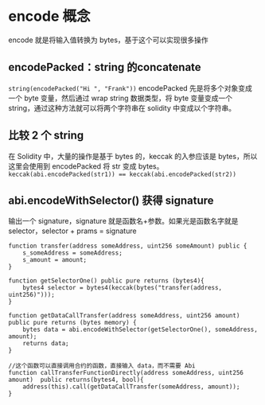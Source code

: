 # encode 概念
encode 就是将输入值转换为 bytes，基于这个可以实现很多操作
## encodePacked：string 的concatenate
`string(encodePacked("Hi ", "Frank"))`
encodePacked 先是将多个对象变成一个 byte 变量，然后通过 wrap string 数据类型，将 byte 变量变成一个 string，通过这种方法就可以将两个字符串在 solidity 中变成以个字符串。

## 比较 2 个 string
在 Solidity 中，大量的操作是基于 bytes 的，keccak 的入参应该是 bytes，所以这里会使用到 encodePacked 将 str 变成 bytes。
`keccak(abi.encodePacked(str1)) == keccak(abi.encodePacked(str2))`

## abi.encodeWithSelector() 获得 signature
输出一个 signature，signature 就是函数名+参数。如果光是函数名字就是 selector，selector + prams = signature

```solidity
function transfer(address someAddress, uint256 someAmount) public {
	s_someAddress = someAddress;
	s_amount = amount;
}

function getSelectorOne() public pure returns (bytes4){
	bytes4 selector = bytes4(keccak(bytes("transfer(address, uint256)")));
}

function getDataCallTransfer(address someAddress, uint256 amount) public pure returns (bytes memory) {
	bytes data = abi.encodeWithSelector(getSelectorOne(), someAddress, amount);
	returns data;
}

//这个函数可以直接调用合约的函数，直接输入 data，而不需要 Abi
function callTransferFunctionDirectly(address someAddress, uint256 amount)  public returns(bytes4, bool){
	address(this).call(getDataCallTransfer(someAddress, amount));
}
```